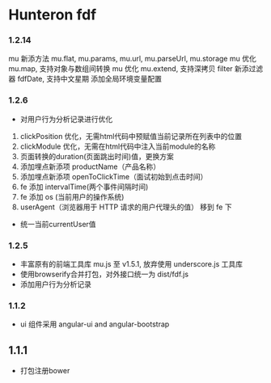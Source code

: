 Hunteron fdf
======

### 1.2.14
mu 新添方法 mu.flat, mu.params, mu.url, mu.parseUrl, mu.storage
mu 优化 mu.map, 支持对象与数组间转换
mu 优化 mu.extend, 支持深拷贝
filter 新添过滤器 fdfDate, 支持中文星期
添加全局环境变量配置

### 1.2.6
* 对用户行为分析记录进行优化
1. clickPosition 优化，无需html代码中预赋值当前记录所在列表中的位置
2. clickModule 优化，无需在html代码中注入当前module的名称
3. 页面转换的duration(页面跳出时间)值，更换方案
4. 添加埋点新添项 productName（产品名称）
5. 添加埋点新添项 openToClickTime（面试初始到点击时间）
6. fe 添加 intervalTime(两个事件间隔时间)
6. fe 添加 os (当前用户的操作系统)
7. userAgent（浏览器用于 HTTP 请求的用户代理头的值） 移到 fe 下

* 统一当前currentUser值

### 1.2.5
* 丰富原有的前端工具库 mu.js 至 v1.5.1, 放弃使用 underscore.js 工具库
* 使用browserify合并打包，对外接口统一为 dist/fdf.js
* 添加用户行为分析记录

### 1.1.2
* ui 组件采用 angular-ui and angular-bootstrap

## 1.1.1 
* 打包注册bower

